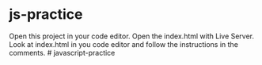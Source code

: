 # js-practice

Open this project in your code editor. Open the index.html with Live Server. Look at index.html in you code editor and follow the instructions in the comments. # javascript-practice
